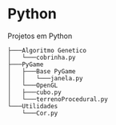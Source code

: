 # Python
Projetos em Python
```
├───Algoritmo Genetico
│   └───cobrinha.py
├───PyGame
│   ├───Base PyGame
│   │	└───janela.py
│   └───OpenGL
│	├───cubo.py
│	└───terrenoProcedural.py
└───Utilidades
    └───Cor.py
```
